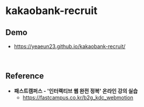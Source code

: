 # kakaobank-recruit

## Demo
* https://yeaeun23.github.io/kakaobank-recruit/
<br/>

## Reference
* <b>패스트캠퍼스 - '인터랙티브 웹 완전 정복' 온라인 강의 실습</b>
    * https://fastcampus.co.kr/b2g_kdc_webmotion
<br/><br/>

